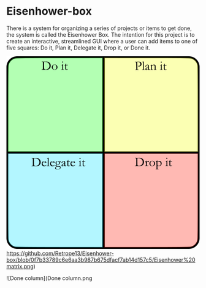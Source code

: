# Eisenhower-box
There is a system for organizing a series of projects or items to get done, the system is called the Eisenhower Box. The intention for this project is to create an interactive, streamlined GUI where a user can add items to one of five squares: Do it, Plan it, Delegate it, Drop it, or Done it.


![Eisenhower matrix.png](https://github.com/Retrope13/Eisenhower-box/blob/0f7b33789c6e6aa3b987b675dfacf7ab14d157c5/Eisenhower%20matrix.png)https://github.com/Retrope13/Eisenhower-box/blob/0f7b33789c6e6aa3b987b675dfacf7ab14d157c5/Eisenhower%20matrix.png)

![Done column](Done column.png
